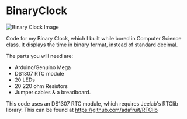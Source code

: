 # BinaryClock
![Binary Clock Image](/images/binaryClock.png)

Code for my Binary Clock, which I built while bored in Computer Science class. It displays the time in binary format, instead of standard decimal. 

The parts you will need are: 
 - Arduino/Genuino Mega
 - DS1307 RTC module
 - 20 LEDs
 - 20 220 ohm Resistors
 - Jumper cables & a breadboard.


This code uses an DS1307 RTC module, which requires Jeelab's RTClib library. This can be found at https://github.com/adafruit/RTClib
